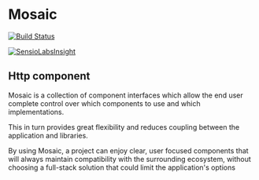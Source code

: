 # Mosaic

[![Build Status](https://travis-ci.org/Mosaic/Http.svg?branch=master)](https://travis-ci.org/Mosaic/Http)

[![SensioLabsInsight](https://insight.sensiolabs.com/projects/795a4b14-b814-471d-878e-b08ce9628f0a/big.png)](https://insight.sensiolabs.com/projects/795a4b14-b814-471d-878e-b08ce9628f0a)

## Http component

Mosaic is a collection of component interfaces which allow the end user complete control over which components to use and which implementations.

This in turn provides great flexibility and reduces coupling between the application and libraries.

By using Mosaic, a project can enjoy clear, user focused components that will always maintain compatibility with the surrounding ecosystem, without choosing a full-stack solution that could limit the application's options
